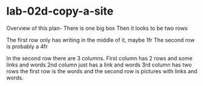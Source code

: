 # lab-02d-copy-a-site

Overview of this plan-
There is one big box
Then it looks to be two rows

The first row only has writing in the middle of it, maybe 1fr
The second row is probably a 4fr

In the second row there are 3 columns.
First column has 2 rows and some links and words
2nd column just has a link and words
3rd column has two rows
the first row is the words and the second row is pictures with links and words. 